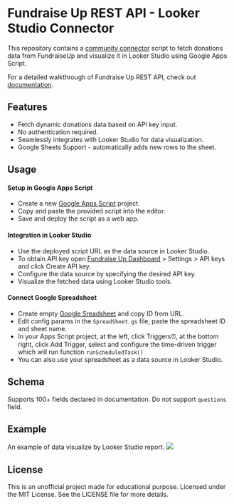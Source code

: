 Fundraise Up REST API - Looker Studio Connector
=============
This repository contains a [community connector](https://developers.google.com/looker-studio/connector "community connector") script to fetch donations data from FundraiseUp and visualize it in Looker Studio using Google Apps Script.

For a detailed walkthrough of Fundraise Up REST API, check out [documentation](https://fundraiseup.com/docs/rest-api/ "documentation").

Features
-------------
- Fetch dynamic donations data based on API key input.
- No authentication required.
- Seamlessly integrates with Looker Studio for data visualization.
- Google Sheets Support - automatically adds new rows to the sheet.

Usage
-------------
#### Setup in Google Apps Script
- Create a new [Google Apps Script](https://script.google.com/ "Google Apps Script") project.
- Copy and paste the provided script into the editor.
- Save and deploy the script as a web app.

#### Integration in Looker Studio
- Use the deployed script URL as the data source in Looker Studio.
- To obtain API key open [Fundraise Up Dashboard](https://dashboard.fundraiseup.com/ "Fundraise Up Dashboard") > Settings > API keys and click Create API key.
- Configure the data source by specifying the desired API key.
- Visualize the fetched data using Looker Studio tools.

#### Connect Google Spreadsheet
- Create empty [Google Sreadsheet](https://docs.google.com/spreadsheets/ "Google Sreadsheet") and copy ID from URL.
- Edit config params in the ```SpreadSheet.gs``` file, paste the spreadsheet ID and sheet name.
- In your Apps Script project, at the left, click Triggers⏰, at the bottom right, click Add Trigger, select and configure the time-driven trigger which will run function ```runScheduledTask()```
- You can also use your spreadsheet as a data source in Looker Studio. 


Schema
-------------
Supports 100+ fields declared in documentation. Do not support ```questions``` field.

Example
-------------
An example of data visualize by Looker Studio report.
![](https://iili.io/2nSwI2f.png)

License
-------------
This is an unofficial project made for educational purpose. Licensed under the MIT License. See the LICENSE file for more details.
